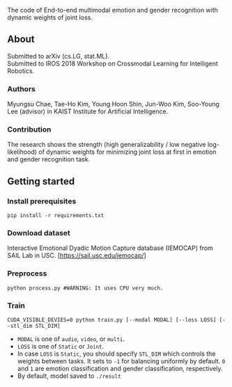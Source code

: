 The code of End-to-end multimodal emotion and gender recognition with dynamic weights of joint loss. 
## About
Submitted to arXiv (cs.LG, stat.ML). <br/>
Submitted to IROS 2018 Workshop on Crossmodal Learning for Intelligent Robotics.

### Authors
Myungsu Chae, Tae-Ho Kim, Young Hoon Shin, Jun-Woo Kim, Soo-Young Lee (advisor) in KAIST Institute for Artificial Intelligence.

### Contribution
The research shows the strength (high generalizability / low negative log-likelihood) of dynamic weights for minimizing joint loss at first in emotion and gender recognition task.


## Getting started

### Install prerequisites

```
pip install -r requirements.txt
```

### Download dataset
Interactive Emotional Dyadic Motion Capture database (IEMOCAP) from SAIL Lab in USC. [https://sail.usc.edu/iemocap/]


### Preprocess
```
python process.py #WARNING: It uses CPU very much.
```

### Train 
```
CUDA_VISIBLE_DEVIES=0 python train.py [--modal MODAL] [--loss LOSS] [--stl_dim STL_DIM]
```
* `MODAL` is one of `audio`, `video`, or `multi`.
* `LOSS` is one of `Static` or `Joint`.
* In case `LOSS` is `Static`, you should specify `STL_DIM` which controls the weights between tasks. It sets to `-1` for balancing uniformly by default. `0` and `1` are emotion classification and gender classification, respectively.
* By default, model saved to `./result`

